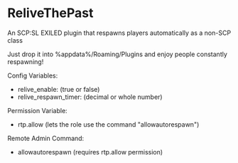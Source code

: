 # ReliveThePast
An SCP:SL EXILED plugin that respawns players automatically as a non-SCP class

Just drop it into %appdata%/Roaming/Plugins and enjoy people constantly respawning!

Config Variables:
- relive_enable: (true or false)
- relive_respawn_timer: (decimal or whole number)

Permission Variable:
- rtp.allow (lets the role use the command "allowautorespawn")

Remote Admin Command:
- allowautorespawn (requires rtp.allow permission)
